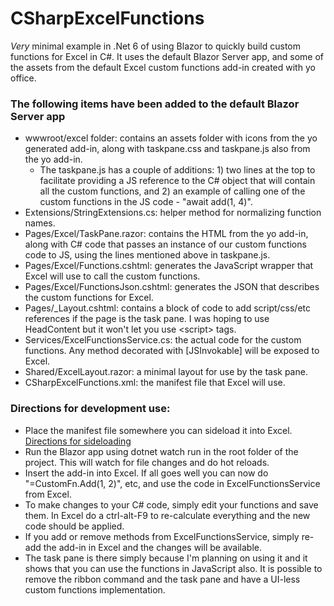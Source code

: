 # CSharpExcelFunctions
*Very* minimal example in .Net 6 of using Blazor to quickly build custom functions for Excel in C#. It uses the default Blazor Server app, and some of the assets from the default Excel custom functions add-in created with yo office.

### The following items have been added to the default Blazor Server app
- wwwroot/excel folder: contains an assets folder with icons from the yo generated add-in, along with taskpane.css and taskpane.js also from the yo add-in.
  - The taskpane.js has a couple of additions: 1) two lines at the top to facilitate providing a JS reference to the C# object that will contain all the custom functions, and 2) an example of calling one of the custom functions in the JS code - "await add(1, 4)".
- Extensions/StringExtensions.cs: helper method for normalizing function names.
- Pages/Excel/TaskPane.razor: contains the HTML from the yo add-in, along with C# code that passes an instance of our custom functions code to JS, using the lines mentioned above in taskpane.js.
- Pages/Excel/Functions.cshtml: generates the JavaScript wrapper that Excel will use to call the custom functions.
- Pages/Excel/FunctionsJson.cshtml: generates the JSON that describes the custom functions for Excel.
- Pages/_Layout.cshtml: contains a block of code to add script/css/etc references if the page is the task pane. I was hoping to use HeadContent but it won't let you use &lt;script&gt; tags.
- Services/ExcelFunctionsService.cs: the actual code for the custom functions. Any method decorated with [JSInvokable] will be exposed to Excel.
- Shared/ExcelLayout.razor: a minimal layout for use by the task pane.
- CSharpExcelFunctions.xml: the manifest file that Excel will use.

### Directions for development use:
- Place the manifest file somewhere you can sideload it into Excel. [Directions for sideloading](https://docs.microsoft.com/en-us/office/dev/add-ins/testing/create-a-network-shared-folder-catalog-for-task-pane-and-content-add-ins)
- Run the Blazor app using dotnet watch run in the root folder of the project. This will watch for file changes and do hot reloads.
- Insert the add-in into Excel. If all goes well you can now do "=CustomFn.Add(1, 2)", etc, and use the code in ExcelFunctionsService from Excel.
- To make changes to your C# code, simply edit your functions and save them. In Excel do a ctrl-alt-F9 to re-calculate everything and the new code should be applied.
- If you add or remove methods from ExcelFunctionsService, simply re-add the add-in in Excel and the changes will be available.
- The task pane is there simply because I'm planning on using it and it shows that you can use the functions in JavaScript also. It is possible to remove the ribbon command and the task pane and have a UI-less custom functions implementation.